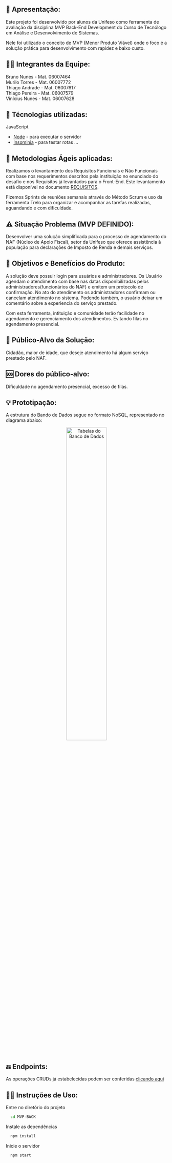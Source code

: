 ## 📑 Apresentação:
Este projeto foi desenvolvido por alunos da Unifeso como ferramenta de avaliação da disciplina MVP Back-End Development do Curso de Tecnólogo em Análise e Desenvolvimento de Sistemas.

Nele foi utilizado o conceito de MVP (Menor Produto Viável) onde o foco é a solução prática para desenvolvimento com rapidez e baixo custo. 


## 👨‍💻 Integrantes da Equipe:
  Bruno Nunes      -   Mat. 06007464 <br>
  Murilo Torres    -   Mat. 06007772 <br>
  Thiago Andrade   -   Mat. 06007617 <br>
  Thiago Pereira   -   Mat. 06007579 <br>
  Vinícius Nunes   -   Mat. 06007628 <br>

## 🤖 Técnologias utilizadas:
  JavaScript
* [Node](https://nodejs.org/pt) - para executar o servidor
* [Insominia](https://insomnia.rest/download) - para testar rotas
  ...


## 🚀 Metodologias Ágeis aplicadas:
    
  Realizamos o levantamento dos Requisitos Funcionais e Não Funcionais com base nos requerimentos descritos pela instituição no enunciado do desafio e  nos Requisitos já levantados para o Front-End. Este levantamento está disponível no documento [REQUISITOS](REQUISITOS.xlsx).

  Fizemos Sprints de reuniões semanais através do Método Scrum e uso da ferramenta Trelo para organizar e acompanhar as tarefas realizadas, aguandando e com dificuldade.

    
## ⚠️ Situação Problema (MVP DEFINIDO):
  Desenvolver uma solução simplificada para o processo de agendamento do NAF (Núcleo de Apoio Fiscal), setor da Unifeso que oferece assistência à população para declarações de Imposto de Renda e demais serviços.


## 🎯 Objetivos e Benefícios do Produto:

  A solução deve possuir login para usuários e administradores. Os Usuário agendam o atendimento com base nas datas disponibilizadas pelos administradores(funcionários do NAF) e emitem um protocolo de confirmação. No ato do atendimento os administradores confirmam ou cancelam atendimento no sistema. Podendo também, o usuário deixar um comentário sobre a experiencia do serviço prestado.

  Com esta ferramenta, intituição e comunidade terão facilidade no agendamento e gerenciamento dos atendimentos. Evitando filas no agendamento presencial.

## 👥 Público-Alvo da Solução:

  Cidadão, maior de idade, que deseje atendimento há algum serviço prestado pelo NAF.

## 🆘 Dores do público-alvo:
  Dificuldade no agendamento presencial, excesso de filas.


## 💡 Prototipação:
A estrutura do Bando de Dados segue no formato NoSQL, representado no diagrama abaixo:
<p align="center">
  <img alt="Tabelas do Banco de Dados" src="./tabelas_bd.jpeg" width="50%">
</p>

## 🔚 Endpoints:
  As operações CRUDs já estabelecidas podem ser conferidas [clicando aqui](https://documenter.getpostman.com/view/39755506/2sAY55be8V)

## 👨‍🏫 Instruções de Uso:

Entre no diretório do projeto

```bash
  cd MVP-BACK
```

Instale as dependências

```bash
  npm install
```

Inicie o servidor

```bash
  npm start
```
